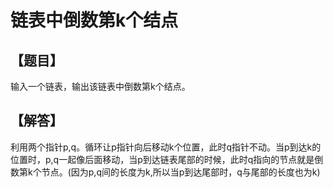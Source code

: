 # 链表中倒数第k个结点

## 【题目】
输入一个链表，输出该链表中倒数第k个结点。

## 【解答】
利用两个指针p,q。循环让p指针向后移动k个位置，此时q指针不动。当p到达k的位置时，p,q一起像后面移动，当p到达链表尾部的时候，此时q指向的节点就是倒数第k个节点。(因为p,q间的长度为k,所以当p到达尾部时，q与尾部的长度也为k)